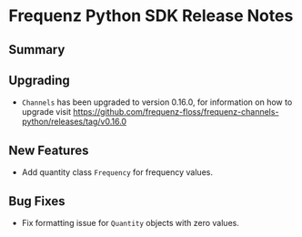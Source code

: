 # Frequenz Python SDK Release Notes

## Summary

<!-- Here goes a general summary of what this release is about -->

## Upgrading

<!-- Here goes notes on how to upgrade from previous versions, including deprecations and what they should be replaced with --> 

- `Channels` has been upgraded to version 0.16.0, for information on how to upgrade visit https://github.com/frequenz-floss/frequenz-channels-python/releases/tag/v0.16.0

## New Features

* Add quantity class `Frequency` for frequency values.

## Bug Fixes

- Fix formatting issue for `Quantity` objects with zero values.

<!-- Here goes notable bug fixes that are worth a special mention or explanation -->
